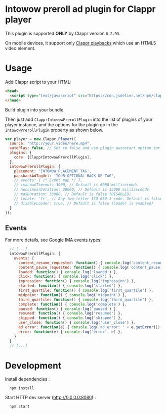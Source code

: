 # Intowow preroll ad plugin for Clappr player

This plugin is supported __ONLY__ by Clappr version `0.2.93`.

On mobile devices, it support only [Clappr playbacks](https://github.com/clappr/clappr/tree/master/src/playbacks) which use an HTML5 video element.

# Usage

Add Clappr script to your HTML:

```html
<head>
  <script type="text/javascript" src="https://cdn.jsdelivr.net/npm/clappr@0.2.93/dist/clappr.min.js"></script>
</head>
```

Build plugin into your bundle.

Then just add `ClapprIntowowPrerollPlugin` into the list of plugins of your player instance, and the options for the plugin go in the `intowowPrerollPlugin` property as shown below.

```javascript
var player = new Clappr.Player({
  source: "http://your.video/here.mp4",
  autoPlay: false, // Set to false and use plugin autostart option (or set to true if tag is false)
  plugins: {
    core: [ClapprIntowowPrerollPlugin],
  },
  intowowPrerollPlugin: {
    placement: 'INTOWOW_PLACEMENT_TAG',
    passbackAdTagUrl: 'YOUR OPTIONAL BACK UP TAG',
    // events: { /* Event map */ },
    // imaLoadTimeout: 3000, // Default is 6000 milliseconds
    // nonLinearDuration: 20000, // Default is 15000 milliseconds
    // maxDuration: 30000, // Default is false (DISABLED)
    // locale: 'fr', // Any two-letter ISO 639-1 code. Default is false (Do not setup)
    // disableLoader: true, // Default is false (Loader is enabled)
  }
});
```

## Events

For more details, see [Google IMA events types](https://developers.google.com/interactive-media-ads/docs/sdks/html5/v3/apis#values_3).

```javascript
  // [...]
  intowowPrerollPlugin: {
    events: {
      content_resume_requested: function() { console.log('content_resume_requested') },
      content_pause_requested: function() { console.log('content_pause_requested') },
      loaded: function() { console.log('loaded') },
      click: function() { console.log('click') },
      impression: function() { console.log('impression') },
      started: function() { console.log('started') },
      first_quartile: function() { console.log('first_quartile') },
      midpoint: function() { console.log('midpoint') },
      third_quartile: function() { console.log('third_quartile') },
      complete: function() { console.log('complete') },
      paused: function() { console.log('paused') },
      resumed: function() { console.log('resumed') },
      skipped: function() { console.log('skipped') },
      user_close: function() { console.log('user_close') },
      ad_error: function(e) { console.log('ad_error: ' + e.getError()) }, // AdErrorEvent
      error: function(e) { console.log('error', e) },
    }
  }
  // [...]
```

# Development

Install dependencies :

```shell
  npm install
```

Start HTTP dev server (http://0.0.0.0:8080) :

```shell
  npm start
```
